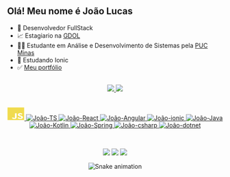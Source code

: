 ## Olá! Meu nome é João Lucas

- 🔭 Desenvolvedor FullStack
- 📈 Estagiario na <a href="https://certificacoesgdol.com.br/" target="_blank">GDOL</a>
- 👨‍🎓 Estudante em Análise e Desenvolvimento de Sistemas pela <a href="https://www.pucminas.br/" target="_blank">PUC Minas</a>
- 🌱 Estudando Ionic
- ✅ <a href="https://joaolucastorres.github.io/portfolio" target="_blank">Meu portfólio</a>
<br>
<div align="center">
  <a href="https://github.com/joaolucastorres">
  <img height="200" src="https://github-readme-stats.vercel.app/api?username=joaolucastorres&show_icons=true&theme=dark&include_all_commits=true&count_private=true"/>
    <img height="200" src="https://github-readme-stats.vercel.app/api/top-langs/?username=joaolucastorres&layout=donut&theme=dark"/>
  </div>
 <br>
 <div align="center" style="display: inline_block"><br>
  <img  alt="João-Js" height="30" width="40" src="https://raw.githubusercontent.com/devicons/devicon/master/icons/javascript/javascript-plain.svg">
  <img  alt="João-TS" height="30" width="40" src="https://cdn.jsdelivr.net/gh/devicons/devicon/icons/typescript/typescript-original.svg" />
  <img  alt="João-React" height="30" width="40" src="https://cdn.jsdelivr.net/gh/devicons/devicon/icons/react/react-original.svg" />
  <img  alt="João-Angular" height="30" width="40" src="https://cdn.jsdelivr.net/gh/devicons/devicon/icons/angularjs/angularjs-original.svg" />
  <img alt="João-ionic" height="30" width="40" src="https://cdn.jsdelivr.net/gh/devicons/devicon/icons/ionic/ionic-original.svg"/>
  <img alt="João-Java" height="30" width="40" src="https://cdn.jsdelivr.net/gh/devicons/devicon/icons/java/java-original.svg" />
  <img alt="João-Kotlin" height="30" width="40" src="https://cdn.jsdelivr.net/gh/devicons/devicon/icons/kotlin/kotlin-original.svg"/>
  <img alt="João-Spring" height="30" width="40" src="https://cdn.jsdelivr.net/gh/devicons/devicon/icons/spring/spring-original.svg"/>
  <img alt="João-csharp" height="30" width="40" src="https://cdn.jsdelivr.net/gh/devicons/devicon/icons/csharp/csharp-original.svg"/>
  <img alt="João-dotnet" height="30" width="40" src="https://cdn.jsdelivr.net/gh/devicons/devicon/icons/dot-net/dot-net-plain-wordmark.svg"/>
          
          
          
</div>

##

<div align="center"> 
  <br>
  <a href="https://api.whatsapp.com/send?phone=5531971315701" target="_blank"><img src="https://img.shields.io/badge/WhatsApp-25D366?style=for-the-badge&logo=whatsapp&logoColor=white" target="_blank"></a> 
  <a href = "mailto:joaolucaspinheirotorres@gmail.com"><img src="https://img.shields.io/badge/-Gmail-%23333?style=for-the-badge&logo=gmail&logoColor=white" target="_blank"></a>
  <a href="https://www.linkedin.com/in/jo%C3%A3o-lucas-pinheiro-torres-b8b71120b/" target="_blank"><img src="https://img.shields.io/badge/-LinkedIn-%230077B5?style=for-the-badge&logo=linkedin&logoColor=white" target="_blank"></a> 

  ![Snake animation](https://github.com/joaolucastorres/joaolucastorres/blob/output/github-contribution-grid-snake.svg)
  
</div>
